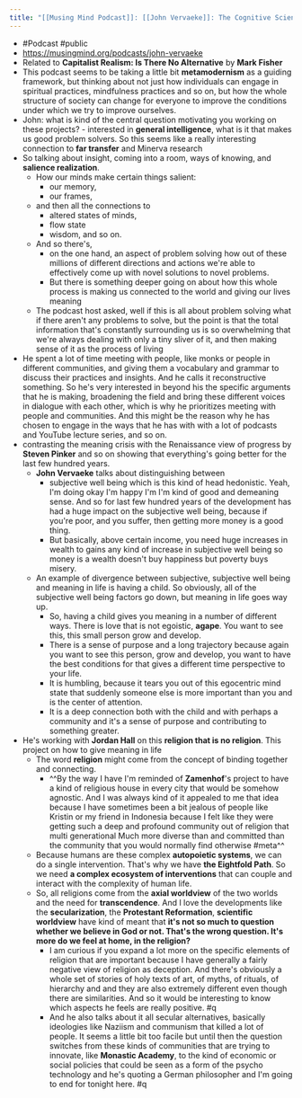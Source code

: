 ```yaml
---
title: "[[Musing Mind Podcast]]: [[John Vervaeke]]: The Cognitive Science of [[Capitalist Realism]]"
---
```


- #Podcast #public
- https://musingmind.org/podcasts/john-vervaeke
- Related to **Capitalist Realism: Is There No Alternative** by **Mark Fisher**
- This podcast seems to be taking a little bit **metamodernism** as a guiding framework, but thinking about not just how individuals can engage in spiritual practices, mindfulness practices and so on, but how the whole structure of society can change for everyone to improve the conditions under which we try to improve ourselves.
- John: what is kind of the central question motivating you working on these projects? - interested in **general intelligence**, what is it that makes us good problem solvers. So this seems like a really interesting connection to **far transfer** and Minerva research
- So talking about insight, coming into a room, ways of knowing, and **salience realization**.
    - How our minds make certain things salient:
        - our memory,
        - our frames,
    - and then all the connections to
        - altered states of minds,
        - flow state
        - wisdom, and so on.
    - And so there's,
        - on the one hand, an aspect of problem solving how out of these millions of different directions and actions we're able to effectively come up with novel solutions to novel problems.
        - But there is something deeper going on about how this whole process is making us connected to the world and giving our lives meaning
    - The podcast host asked, well if this is all about problem solving what if there aren't any problems to solve, but the point is that the total information that's constantly surrounding us is so overwhelming that we're always dealing with only a tiny sliver of it, and then making sense of it as the process of living
- He spent a lot of time meeting with people, like monks or people in different communities, and giving them a vocabulary and grammar to discuss their practices and insights. And he calls it reconstructive something. So he's very interested in beyond his the specific arguments that he is making, broadening the field and bring these different voices in dialogue with each other, which is why he prioritizes meeting with people and communities. And this might be the reason why he has chosen to engage in the ways that he has with with a lot of podcasts and YouTube lecture series, and so on.
- contrasting the meaning crisis with the Renaissance view of progress by **Steven Pinker** and so on showing that everything's going better for the last few hundred years.
    - **John Vervaeke** talks about distinguishing between
        - subjective well being which is this kind of head hedonistic. Yeah, I'm doing okay I'm happy I'm I'm kind of good and demeaning sense. And so for last few hundred years of the development has had a huge impact on the subjective well being, because if you're poor, and you suffer, then getting more money is a good thing.
        - But basically, above certain income, you need huge increases in wealth to gains any kind of increase in subjective well being so money is a wealth doesn't buy happiness but poverty buys misery.
    - An example of divergence between subjective, subjective well being and meaning in life is having a child. So obviously, all of the subjective well being factors go down, but meaning in life goes way up.
        - So, having a child gives you meaning in a number of different ways. There is love that is not egoistic, **agape**. You want to see this, this small person grow and develop.
        - There is a sense of purpose and a long trajectory because again you want to see this person, grow and develop, you want to have the best conditions for that gives a different time perspective to your life.
        - It is humbling, because it tears you out of this egocentric mind state that suddenly someone else is more important than you and is the center of attention.
        - It is a deep connection both with the child and with perhaps a community and it's a sense of purpose and contributing to something greater.
- He's working with **Jordan Hall** on this **religion that is no religion**. This project on how to give meaning in life
    - The word **religion** might come from the concept of binding together and connecting.
        - ^^By the way I have I'm reminded of **Zamenhof**'s project to have a kind of religious house in every city that would be somehow agnostic. And I was always kind of it appealed to me that idea because I have sometimes been a bit jealous of people like Kristin or my friend in Indonesia because I felt like they were getting such a deep and profound community out of religion that multi generational Much more diverse than and committed than the community that you would normally find otherwise #meta^^
    - Because humans are these complex **autopoietic systems**, we can do a single intervention. That's why we have **the Eightfold Path**. So we need **a complex ecosystem of interventions** that can couple and interact with the complexity of human life.
    - So, all religions come from the **axial worldview** of the two worlds and the need for **transcendence**. And I love the developments like the **secularization**, the **Protestant Reformation**, **scientific worldview** have kind of meant that **it's not so much to question whether we believe in God or not. That's the wrong question. It's more do we feel at home, in the religion?**
        - I am curious if you expand a lot more on the specific elements of religion that are important because I have generally a fairly negative view of religion as deception. And there's obviously a whole set of stories of holy texts of art, of myths, of rituals, of hierarchy and and they are also extremely different even though there are similarities. And so it would be interesting to know which aspects he feels are really positive. #q
        - And he also talks about it all secular alternatives, basically ideologies like Naziism and communism that killed a lot of people. It seems a little bit too facile but until then the question switches from these kinds of communities that are trying to innovate, like **Monastic Academy**, to the kind of economic or social policies that could be seen as a form of the psycho technology and he's quoting a German philosopher and I'm going to end for tonight here. #q
